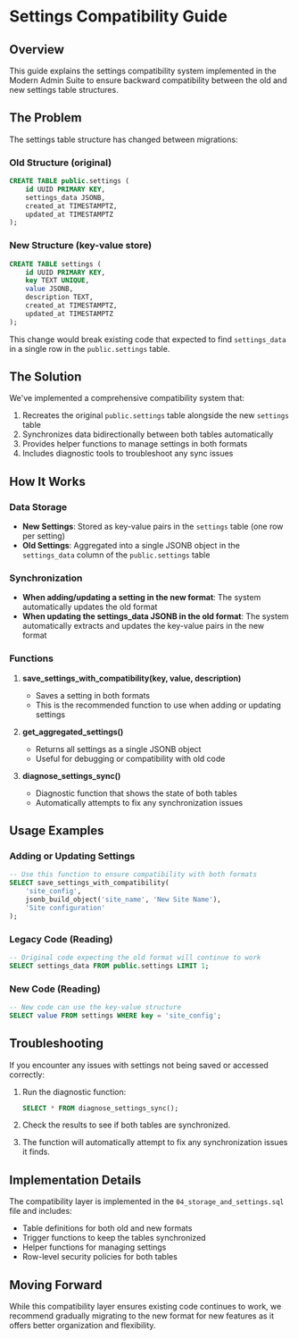 # Settings Compatibility Guide

## Overview

This guide explains the settings compatibility system implemented in the Modern Admin Suite to ensure backward compatibility between the old and new settings table structures.

## The Problem

The settings table structure has changed between migrations:

### Old Structure (original)
```sql
CREATE TABLE public.settings (
    id UUID PRIMARY KEY,
    settings_data JSONB,
    created_at TIMESTAMPTZ,
    updated_at TIMESTAMPTZ
);
```

### New Structure (key-value store)
```sql
CREATE TABLE settings (
    id UUID PRIMARY KEY,
    key TEXT UNIQUE,
    value JSONB,
    description TEXT,
    created_at TIMESTAMPTZ,
    updated_at TIMESTAMPTZ
);
```

This change would break existing code that expected to find `settings_data` in a single row in the `public.settings` table.

## The Solution

We've implemented a comprehensive compatibility system that:

1. Recreates the original `public.settings` table alongside the new `settings` table
2. Synchronizes data bidirectionally between both tables automatically
3. Provides helper functions to manage settings in both formats
4. Includes diagnostic tools to troubleshoot any sync issues

## How It Works

### Data Storage

- **New Settings**: Stored as key-value pairs in the `settings` table (one row per setting)
- **Old Settings**: Aggregated into a single JSONB object in the `settings_data` column of the `public.settings` table

### Synchronization

- **When adding/updating a setting in the new format**: The system automatically updates the old format
- **When updating the settings_data JSONB in the old format**: The system automatically extracts and updates the key-value pairs in the new format

### Functions

1. **save_settings_with_compatibility(key, value, description)**
   - Saves a setting in both formats
   - This is the recommended function to use when adding or updating settings

2. **get_aggregated_settings()**
   - Returns all settings as a single JSONB object
   - Useful for debugging or compatibility with old code

3. **diagnose_settings_sync()**
   - Diagnostic function that shows the state of both tables
   - Automatically attempts to fix any synchronization issues

## Usage Examples

### Adding or Updating Settings

```sql
-- Use this function to ensure compatibility with both formats
SELECT save_settings_with_compatibility(
    'site_config',
    jsonb_build_object('site_name', 'New Site Name'),
    'Site configuration'
);
```

### Legacy Code (Reading)

```sql
-- Original code expecting the old format will continue to work
SELECT settings_data FROM public.settings LIMIT 1;
```

### New Code (Reading)

```sql
-- New code can use the key-value structure
SELECT value FROM settings WHERE key = 'site_config';
```

## Troubleshooting

If you encounter any issues with settings not being saved or accessed correctly:

1. Run the diagnostic function:
   ```sql
   SELECT * FROM diagnose_settings_sync();
   ```

2. Check the results to see if both tables are synchronized.

3. The function will automatically attempt to fix any synchronization issues it finds.

## Implementation Details

The compatibility layer is implemented in the `04_storage_and_settings.sql` file and includes:

- Table definitions for both old and new formats
- Trigger functions to keep the tables synchronized
- Helper functions for managing settings
- Row-level security policies for both tables

## Moving Forward

While this compatibility layer ensures existing code continues to work, we recommend gradually migrating to the new format for new features as it offers better organization and flexibility. 
